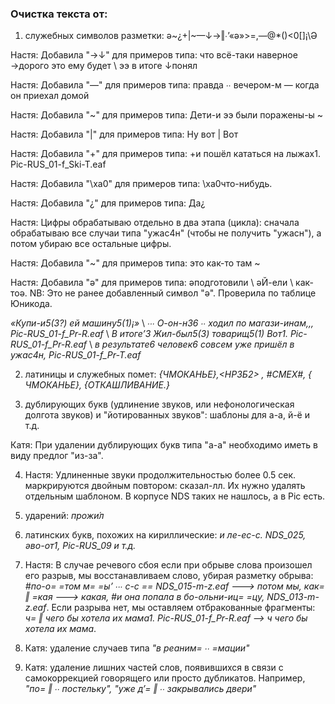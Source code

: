### Очистка текста от:

1.	cлужебных символов разметки: ǝ~¿+|~—↓→‖∙’«ə»>=,—@*()<0[]¡\\Ə

Настя: Добавила "→↓" для примеров типа: что всё-таки наверное →дорого это ему будет \ ээ в итоге ↓понял

Настя: Добавила "—" для примеров типа: правда ∙∙ вечером-м — когда он приехал домой

Настя: Добавила "~" для примеров типа: Дети-и ээ были поражены-ы ~

Настя: Добавила "|" для примеров типа: Ну вот | Вот

Настя: Добавила "+" для примеров типа: +и пошёл кататься на лыжах1. Pic-RUS_01-f_Ski-T.eaf

Настя: Добавила "\xa0" для примеров типа: \xa0что-нибудь.

Настя: Добавила "¿" для примеров типа: Да¿

Настя: Цифры обрабатываю отдельно в два этапа (цикла): сначала обрабатываю все случаи типа "ужас4н" (чтобы не получить "ужасн"), а потом убираю все остальные цифры. 

Настя: Добавила "~" для примеров типа:  это как-то там ~

Настя: Добавила "ǝ" для примеров типа: ǝподготовили \ ǝЙ-ели \  как-тоǝ. NB: Это не ранее добавленный символ "ə". Проверила по таблице Юникода.  

*«Купи-и5(3?) ей машину5(1)¡»* \ *∙∙∙ О-он-н36 ∙∙ ходил по магази-инам,,,	Pic-RUS_01-f_Pr-R.eaf* \ *В итоге’3*  *Жил-был5(3) товарищ5(1)*
*Вот1.	Pic-RUS_01-f_Pr-R.eaf* \ *в* *результате6 человек6 совсем уже пришёл в ужас4н,	Pic-RUS_01-f_Pr-T.eaf*

2.	латиницы и служебных помет: *{ЧМОКАНЬЕ},<НРЗБ2> , #СМЕХ#, { ЧМОКАНЬЕ}, {ОТКАШЛИВАНИЕ.}*

3.	дублирующих букв (удлинение звуков, или нефонологическая долгота звуков) и "йотированных звуков": шаблоны для а-а, й-ё и т.д.

Катя: При удалении дублирующих букв типа "а-а" необходимо иметь в виду предлог "из-за".

4. Настя: Удлиненные звуки продолжительностью более 0.5 сек. маркрируются двойным повтором: сказал-лл. Их нужно удалять отдельным шаблоном. В корпусе NDS таких не нашлось, а в Pic есть. 

5.	ударений: *прожи́л*

6.  латинских букв, похожих на кириллические: *и ле-ес-c. NDS_025, əво-oт1,	Pic-RUS_09 и т.д.*

7. Настя:  В случае речевого сбоя если при обрыве слова произошел его разрыв, мы восстанавливаем слово, убирая разметку обрыва: *#по-о= =том м= =ы’ ∙∙∙ с-с ==	NDS_015-m-z.eaf ---> потом мы, как= ‖ =кая ---> какая, #и она попала в бо-ольни-иц= =цу,	NDS_013-m-z.eaf*. Если разрыва нет, мы оставляем отбракованные фрагменты: *ч= ‖ чего бы хотела их мама1.	Pic-RUS_01-f_Pr-R.eaf --> ч чего бы хотела их мама*.
8. Катя: удаление случаев типа *"в реаним= ∙∙ =мации"*
9. Катя: удаление лишних частей слов, появившихся в связи с самокоррекцией говорящего или просто дубликатов. Например, *"по= ‖ ∙∙ постельку", "уже д’= ‖ ∙∙ закрывались двери"*
